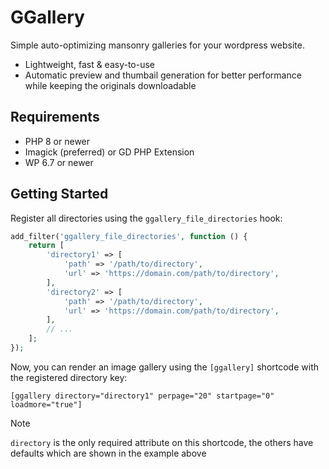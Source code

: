 # GGallery

Simple auto-optimizing mansonry galleries for your wordpress website.

* Lightweight, fast & easy-to-use
* Automatic preview and thumbail generation for better performance while keeping the originals downloadable

## Requirements

* PHP 8 or newer
* Imagick (preferred) or GD PHP Extension
* WP 6.7 or newer

## Getting Started

Register all directories using the `ggallery_file_directories` hook:

```php
add_filter('ggallery_file_directories', function () {
    return [
        'directory1' => [
            'path' => '/path/to/directory',
            'url' => 'https://domain.com/path/to/directory',
        ],
        'directory2' => [
            'path' => '/path/to/directory',
            'url' => 'https://domain.com/path/to/directory',
        ],
        // ...
    ];
});
```

Now, you can render an image gallery using the `[ggallery]` shortcode with the registered directory key:

```
[ggallery directory="directory1" perpage="20" startpage="0" loadmore="true"]
```
> [!NOTE]
> `directory` is the only required attribute on this shortcode, the others have defaults which are shown in the example above